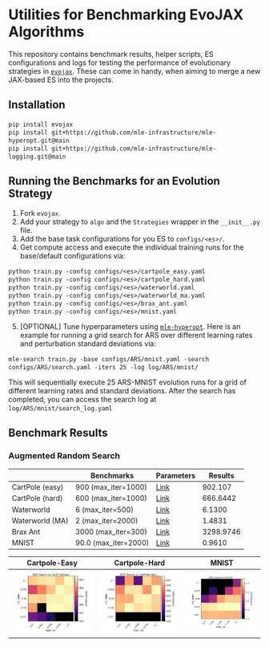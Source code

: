 # Utilities for Benchmarking EvoJAX Algorithms 

This repository contains benchmark results, helper scripts, ES configurations and logs for testing the performance of evolutionary strategies in [`evojax`](https://github.com/google/evojax/). These can come in handy, when aiming to merge a new JAX-based ES into the projects.

## Installation

```
pip install evojax
pip install git+https://github.com/mle-infrastructure/mle-hyperopt.git@main
pip install git+https://github.com/mle-infrastructure/mle-logging.git@main
```

## Running the Benchmarks for an Evolution Strategy

1. Fork `evojax`. 
2. Add your strategy to `algo` and the `Strategies` wrapper in the `__init__.py` file.
3. Add the base task configurations for you ES to `configs/<es>/`.
4. Get compute access and execute the individual training runs for the base/default configurations via:

```
python train.py -config configs/<es>/cartpole_easy.yaml
python train.py -config configs/<es>/cartpole_hard.yaml
python train.py -config configs/<es>/waterworld.yaml
python train.py -config configs/<es>/waterworld_ma.yaml
python train.py -config configs/<es>/brax_ant.yaml
python train.py -config configs/<es>/mnist.yaml
```

5. [OPTIONAL] Tune hyperparameters using [`mle-hyperopt`](https://github.com/mle-infrastructure/mle-hyperopt). Here is an example for running a grid search for ARS over different learning rates and perturbation standard deviations via:

```
mle-search train.py -base configs/ARS/mnist.yaml -search configs/ARS/search.yaml -iters 25 -log log/ARS/mnist/
```

This will sequentially execute 25 ARS-MNIST evolution runs for a grid of different learning rates and standard deviations. After the search has completed, you can access the search log at `log/ARS/mnist/search_log.yaml`

## Benchmark Results

### Augmented Random Search


|   | Benchmarks | Parameters | Results |
|---|---|---|---|
CartPole (easy) | 	900 (max_iter=1000)|[Link](https://github.com/RobertTLange/evojax-benchmarks/blob/main/configs/ars/cartpole_easy.yaml)| 902.107 |
CartPole (hard)	| 600 (max_iter=1000)|[Link](https://github.com/RobertTLange/evojax-benchmarks/blob/main/configs/ars/cartpole_hard.yaml)| 666.6442 |
Waterworld	| 6 (max_iter=500)	 |[Link](https://github.com/RobertTLange/evojax-benchmarks/blob/main/configs/ars/waterworld.yaml)| 6.1300 |
Waterworld (MA)	| 2 (max_iter=2000)	| [Link](https://github.com/RobertTLange/evojax-benchmarks/blob/main/configs/ars/waterworld_ma.yaml)| 1.4831 |
Brax Ant |	3000 (max_iter=300) |[Link](https://github.com/RobertTLange/evojax-benchmarks/blob/main/configs/ars/brax_ant.yaml)| 3298.9746 |
MNIST	| 90.0 (max_iter=2000)	| [Link](https://github.com/RobertTLange/evojax-benchmarks/blob/main/configs/ars/mnist.yaml)| 0.9610 |


| Cartpole-Easy  | Cartpole-Hard | MNIST |
|---|---|---|
![](figures/ARS/cartpole_easy.png) | ![](figures/ARS/cartpole_hard.png) | ![](figures/ARS/mnist.png) |